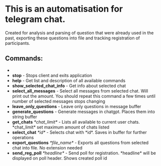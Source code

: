 <h1> This is an automatisation for telegram chat. </h1>
Created for analysis and parsing of question that were already used in the past, exporting these questions into file and tracking registration of participants.

<h2> Commands: </h2>
<ul>
    <li></li>
    <li><b>stop</b> - Stops client and exits application</li>
    <li><b>help</b> - Get list and description of all available commands</li>
    <li><b>show_selected_chat_info</b> - Get info about selected chat</li>
    <li><b>select_all_messages</b> - Select all messages from selected chat. Will print out the amount. You should repeat this command a few times until number of selected messages stops changing</li>
    <li><b>leave_only_questions</b> - Leave only questions in message buffer</li>
    <li><b>generate_questions</b> - Generate messages in chatgpt. Places them into string buffer</li>
    <li><b>get_chats</b> <i>*chat_limit*</i> - Lists all available to current user chats. *chat_limit* set maximum amount of chats listed</li>
    <li><b>select_chat</b> <i>*id*</i> - Selects chat with *id*. Saves in buffer for further operations</li>
    <li><b>export_questions</b> <i>*file_name*</i> - Exports all questions from selected chat into file. No extension needed</li>
    <li><b>send_reg_poll</b> <i>*headline*</i> - Send poll for registration. *headline* will be displayed on poll header. Shows created poll id</li>
</ul>